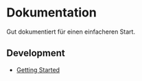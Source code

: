 # Dokumentation

Gut dokumentiert für einen einfacheren Start.

## Development

- [Getting Started](./docs/getting-started)
